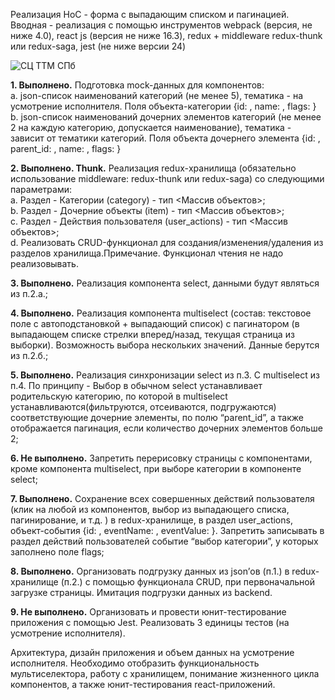 Реализация HoC - форма с выпадающим списком и пагинацией.   
Вводная - реализация с помощью инструментов webpack (версия, не ниже 4.0), react js (версия не ниже 16.3), redux + middleware redux-thunk или redux-saga, jest (не ниже версии 24)   

<img  src="https://i.ibb.co/fC4BRPR/8080.png" alt="СЦ ТТМ СПб">

   
**1. Выполнено.** 
Подготовка mock-данных для компонентов:   
a. json-список наименований категорий (не менее 5), тематика - на усмотрение исполнителя. Поля объекта-категории {id: <int>, name: <string>, flags: <string>}   
b. json-список наименований дочерних элементов категорий (не менее 2 на каждую категорию, допускается наименование), тематика - зависит от тематики категорий. Поля объекта дочернего элемента {id: <int>, parent_id: <int>, name: <string>, flags: <string>}   

**2. Выполнено. Thunk.**
Реализация redux-хранилища (обязательно использование middleware: redux-thunk или redux-saga) со следующими параметрами:   
a. Раздел - Категории (category) - тип <Массив объектов>;   
b. Раздел - Дочерние объекты (item) - тип <Массив объектов>;   
c. Раздел - Действия пользователя (user_actions) - тип <Массив объектов>;   
d. Реализовать CRUD-функционал для создания/изменения/удаления из разделов хранилища.Примечание. Функционал чтения не надо реализовывать.   

**3. Выполнено.** 
Реализация компонента select, данными будут являться из п.2.а.;

**4. Выполнено.**
Реализация компонента multiselect (состав: текстовое поле с автоподстановкой + выпадающий список) с пагинатором (в выпадающем списке стрелки вперед/назад, текущая страница из выборки). Возможность выбора нескольких значений. Данные берутся из п.2.б.;   

**5. Выполнено.**
Реализация синхронизации select из п.3. С multiselect из п.4. По принципу - Выбор в обычном select устанавливает родительскую категорию, по которой в multiselect устанавливаются(фильтруются, отсеиваются, подгружаются) соответствующие дочерние элементы, по полю “parent_id”, а также отображается пагинация, если количество дочерних элементов больше 2;   

**6. Не выполнено.**
Запретить перерисовку страницы с компонентами, кроме компонента multiselect, при выборе категории в компоненте select;   

**7. Выполнено.**
Сохранение всех совершенных действий пользователя (клик на любой из компонентов, выбор из выпадающего списка, пагинирование, и т.д. ) в redux-хранилище, в раздел user_actions, объект-события {id: <int>, eventName: <string>, eventValue: <string>}. Запретить записывать в раздел действий пользователей событие “выбор категории”, у которых заполнено поле flags;   

**8. Выполнено.**
Организовать подгрузку данных из json’ов (п.1.) в redux-хранилище (п.2.) с помощью функционала CRUD, при первоначальной загрузке страницы. Имитация подгрузки данных из backend.

**9. Не выполнено.** 
Организовать и провести юнит-тестирование приложения с помощью Jest. Реализовать 3 единицы тестов (на усмотрение исполнителя).   
   
Архитектура, дизайн приложения и объем данных на усмотрение исполнителя. Необходимо отобразить функциональность мультиселектора, работу с хранилищем, понимание жизненного цикла компонентов, а также юнит-тестирования react-приложений.
